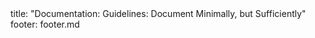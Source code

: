 <frontmatter>
title: "Documentation: Guidelines: Document Minimally, but Sufficiently"
footer: footer.md
</frontmatter>

<include src="container-inPage-asFlat.md" boilerplate />